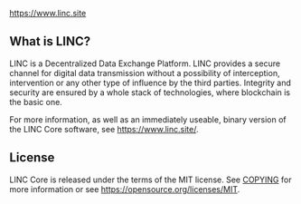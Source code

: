 https://www.linc.site

What is LINC?
----------------

LINC is a Decentralized Data Exchange Platform. LINC provides a secure channel 
for digital data transmission without a possibility of interception, 
intervention or any other type of influence by the third parties. 
Integrity and security are ensured by a whole stack of technologies, 
where blockchain is the basic one.

For more information, as well as an immediately useable, binary version of
the LINC Core software, see https://www.linc.site/.


License
-------

LINC Core is released under the terms of the MIT license. See [COPYING](COPYING) for more
information or see https://opensource.org/licenses/MIT.
